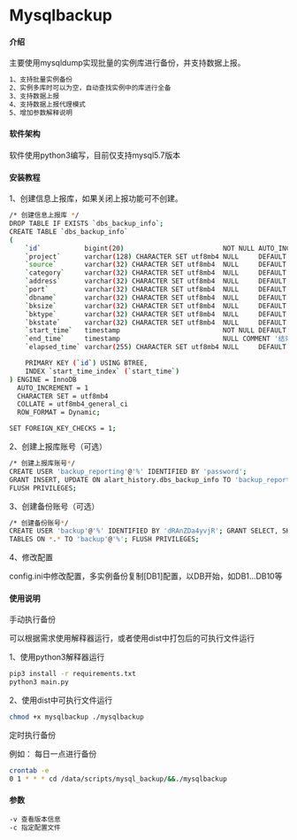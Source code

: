 # Mysqlbackup

#### 介绍

主要使用mysqldump实现批量的实例库进行备份，并支持数据上报。

```bash
1、支持批量实例备份 
2、实例多库时可以为空，自动查找实例中的库进行全备 
3、支持数据上报 
4、支持数据上报代理模式 
5、增加参数解释说明
```

#### 软件架构
软件使用python3编写，目前仅支持mysql5.7版本

#### 安装教程

1、创建信息上报库，如果关闭上报功能可不创建。

```bash
/* 创建信息上报库 */
DROP TABLE IF EXISTS `dbs_backup_info`;
CREATE TABLE `dbs_backup_info`
(
    `id`           bigint(20)                         NOT NULL AUTO_INCREMENT,
    `project`      varchar(128) CHARACTER SET utf8mb4 NULL     DEFAULT NULL COMMENT '项目名称',
    `source`       varchar(32) CHARACTER SET utf8mb4  NULL     DEFAULT NULL COMMENT '来源',
    `category`     varchar(32) CHARACTER SET utf8mb4  NULL     DEFAULT NULL COMMENT '数据库类型',
    `address`      varchar(32) CHARACTER SET utf8mb4  NULL     DEFAULT NULL COMMENT '数据库地址',
    `port`         varchar(32) CHARACTER SET utf8mb4  NULL     DEFAULT NULL COMMENT '数据库端口',
    `dbname`       varchar(32) CHARACTER SET utf8mb4  NULL     DEFAULT NULL COMMENT '数据库名',
    `bksize`       varchar(32) CHARACTER SET utf8mb4  NULL     DEFAULT NULL COMMENT '备份大小',
    `bktype`       varchar(32) CHARACTER SET utf8mb4  NULL     DEFAULT NULL COMMENT '备份类型',
    `bkstate`      varchar(32) CHARACTER SET utf8mb4  NULL     DEFAULT NULL COMMENT '备份状态',
    `start_time`   timestamp                          NOT NULL DEFAULT CURRENT_TIMESTAMP COMMENT '开始时间',
    `end_time`     timestamp                          NULL COMMENT '结束时间',
    `elapsed_time` varchar(255) CHARACTER SET utf8mb4 NULL     DEFAULT NULL COMMENT '持续时间',

    PRIMARY KEY (`id`) USING BTREE,
    INDEX `start_time_index` (`start_time`)
) ENGINE = InnoDB
  AUTO_INCREMENT = 1
  CHARACTER SET = utf8mb4
  COLLATE = utf8mb4_general_ci
  ROW_FORMAT = Dynamic;

SET FOREIGN_KEY_CHECKS = 1;
```

2、创建上报库账号（可选）

```bash
/* 创建上报库账号*/
CREATE USER 'backup_reporting'@'%' IDENTIFIED BY 'password';
GRANT INSERT, UPDATE ON alart_history.dbs_backup_info TO 'backup_reporting'@'%';
FLUSH PRIVILEGES;
```

3、创建备份账号（可选）

```bash
/* 创建备份账号*/
CREATE USER 'backup'@'%' IDENTIFIED BY 'dRAnZDa4yvjR'; GRANT SELECT, SHOW VIEW, RELOAD, PROCESS, FILE, SUPER, LOCK
TABLES ON *.* TO 'backup'@'%'; FLUSH PRIVILEGES;
```

4、修改配置

config.ini中修改配置，多实例备份复制[DB1]配置，以DB开始，如DB1...DB10等

#### 使用说明
手动执行备份

可以根据需求使用解释器运行，或者使用dist中打包后的可执行文件运行

1、使用python3解释器运行
```bash
pip3 install -r requirements.txt 
python3 main.py
```

2、使用dist中可执行文件运行
```bash
chmod +x mysqlbackup ./mysqlbackup
```

定时执行备份

例如： 每日一点进行备份 
```bash
crontab -e 
0 1 * * * cd /data/scripts/mysql_backup/&&./mysqlbackup
```


#### 参数
```bash
-v 查看版本信息
-c 指定配置文件
```
